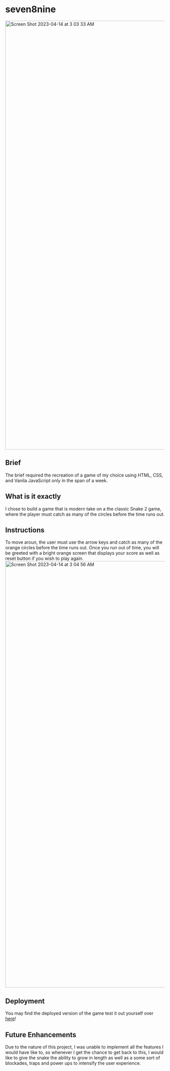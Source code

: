 # seven8nine
<img width="1349" alt="Screen Shot 2023-04-14 at 3 03 33 AM" src="https://user-images.githubusercontent.com/122525304/231908906-104b2247-0539-4e8d-b786-b8c515912e6e.png">

## Brief
The brief required the recreation of a game of my choice using HTML, CSS, and Vanila JavaScript only in the span of a week.

## What is it exactly
I chose to build a game that is modern take on a the classic Snake 2 game, where the player must catch as many of the circles before the time runs out.

## Instructions
To move aroun, the user must use the arrow keys and catch as many of the orange circles before the time runs out.
Once you run out of time, you will be greeted with a bright orange screen that displays your score as well as reset button if you wish to play again.
<img width="1342" alt="Screen Shot 2023-04-14 at 3 04 56 AM" src="https://user-images.githubusercontent.com/122525304/231908970-556af49f-01d1-473b-99a2-b56a262be6df.png">


## Deployment
You may find the deployed version of the game test it out yourself over [here](https://itsalinabeel.com/seven8nine/)!

## Future Enhancements
Due to the nature of this project, I was unable to implement all the features I would have like to, so whenever I get the chance to get back to this, I would like to give the snake the ability to grow in length as well as a some sort of blockades, traps and power ups to intensify the user experience.     


